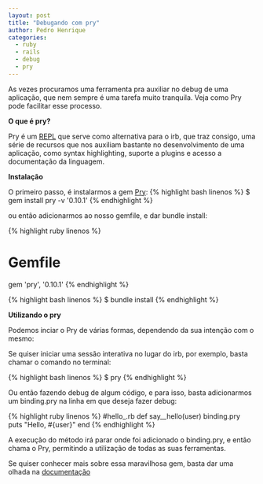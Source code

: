 ```yaml
---
layout: post
title: "Debugando com pry"
author: Pedro Henrique
categories:
  - ruby
  - rails
  - debug
  - pry
---
```


As vezes procuramos uma ferramenta pra auxiliar no debug de uma aplicação, que nem sempre é uma tarefa muito tranquila. Veja como Pry pode facilitar esse processo.
<!--more-->
**O que é pry?**

Pry é um [REPL](http://en.wikipedia.org/wiki/Read%E2%80%93eval%E2%80%93print_loop) que serve como alternativa para o irb, que traz consigo, uma série de recursos
que nos auxiliam bastante no desenvolvimento de uma aplicação, como syntax highlighting, suporte a plugins e acesso a documentação da linguagem.

**Instalação**

O primeiro passo, é instalarmos a gem [Pry](https://github.com/pry/pry):
{% highlight bash linenos %}
  $ gem install pry -v '0.10.1'
{% endhighlight %}

ou então adicionarmos ao nosso gemfile, e dar bundle install:

{% highlight ruby linenos %}
  # Gemfile
  gem 'pry', '0.10.1'
{% endhighlight %}

{% highlight bash linenos %}
  $ bundle install
{% endhighlight %}

**Utilizando o pry**

Podemos inciar o Pry de várias formas, dependendo da sua intenção com o mesmo:

Se quiser iniciar uma sessão interativa no lugar do irb, por exemplo, basta chamar o comando no terminal:

{% highlight bash linenos %}
  $ pry
{% endhighlight %}

Ou então fazendo debug de algum código, e para isso, basta adicionarmos um binding.pry na linha em que deseja fazer debug:

{% highlight ruby linenos %}
  #hello_.rb
  def say__hello(user)
    binding.pry
    puts "Hello, #{user}"
  end
 {% endhighlight %}

 A execução do método irá parar onde foi adicionado o binding.pry, e então chama o Pry, permitindo a utilização de todas as suas ferramentas.

 Se quiser conhecer mais sobre essa maravilhosa gem, basta dar uma olhada na [documentação](https://github.com/pry/pry/wiki)

